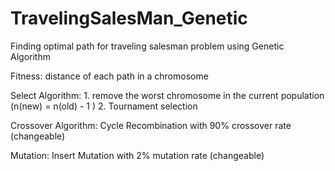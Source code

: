# TravelingSalesMan_Genetic
Finding optimal path for traveling salesman problem using Genetic Algorithm

Fitness: distance of each path in a chromosome

Select Algorithm: 1. remove the worst chromosome in the current population (n(new) = n(old) - 1 ) 2. Tournament selection

Crossover Algorithm: Cycle Recombination with 90% crossover rate (changeable)

Mutation: Insert Mutation with 2% mutation rate (changeable)



